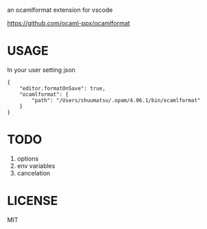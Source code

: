 an ocamlformat extension for vscode

https://github.com/ocaml-ppx/ocamlformat

# USAGE

In your user setting json

```
{
    "editor.formatOnSave": true,
    "ocamlformat": {
        "path": "/Users/shuumatsu/.opam/4.06.1/bin/ocamlformat"
    }
}
```

# TODO

1.  options
2.  env variables
3.  cancelation

# LICENSE

MIT
